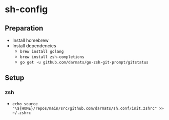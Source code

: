 # sh-config

## Preparation

- Install homebrew
- Install dependencies
  - `brew install golang`
  - `brew install zsh-completions`
  - `go get -u github.com/darmats/go-zsh-git-prompt/gitstatus`

## Setup

### zsh

- `echo source "\${HOME}/repos/main/src/github.com/darmats/sh.conf/init.zshrc" >> ~/.zshrc`

